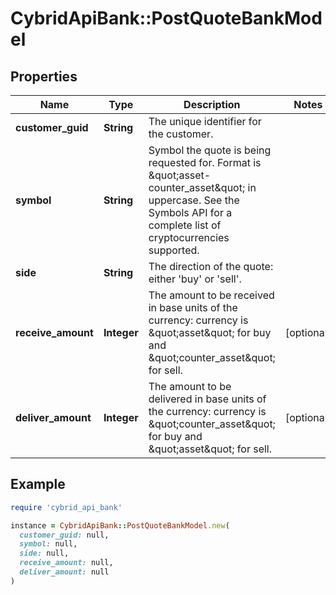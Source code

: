 # CybridApiBank::PostQuoteBankModel

## Properties

| Name | Type | Description | Notes |
| ---- | ---- | ----------- | ----- |
| **customer_guid** | **String** | The unique identifier for the customer. |  |
| **symbol** | **String** | Symbol the quote is being requested for. Format is \&quot;asset-counter_asset\&quot; in uppercase. See the Symbols API for a complete list of cryptocurrencies supported. |  |
| **side** | **String** | The direction of the quote: either &#39;buy&#39; or &#39;sell&#39;. |  |
| **receive_amount** | **Integer** | The amount to be received in base units of the currency: currency is \&quot;asset\&quot; for buy and \&quot;counter_asset\&quot; for sell. | [optional] |
| **deliver_amount** | **Integer** | The amount to be delivered in base units of the currency: currency is \&quot;counter_asset\&quot; for buy and \&quot;asset\&quot; for sell. | [optional] |

## Example

```ruby
require 'cybrid_api_bank'

instance = CybridApiBank::PostQuoteBankModel.new(
  customer_guid: null,
  symbol: null,
  side: null,
  receive_amount: null,
  deliver_amount: null
)
```

